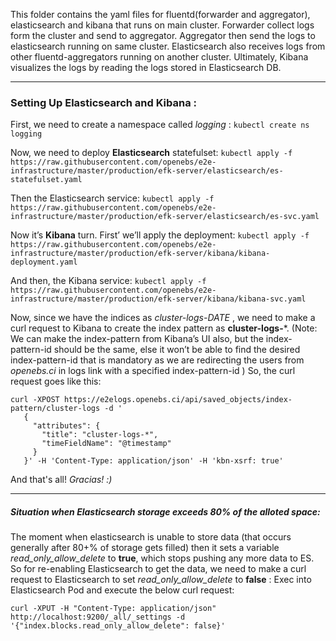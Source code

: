 This folder contains the yaml files for fluentd(forwarder and aggregator), elasticsearch and kibana that runs on main cluster. Forwarder collect logs form the cluster and send to aggregator. Aggregator then send the logs to elasticsearch running on same cluster. Elasticsearch also receives logs from other fluentd-aggregators running on another cluster. Ultimately, Kibana visualizes the logs by reading the logs stored in Elasticsearch DB.

---
### Setting Up Elasticsearch and Kibana :
First, we need to create a namespace called *logging* :
`kubectl create ns logging`

Now, we need to deploy **Elasticsearch** statefulset:
`kubectl apply -f https://raw.githubusercontent.com/openebs/e2e-infrastructure/master/production/efk-server/elasticsearch/es-statefulset.yaml`

Then the Elasticsearch service:
`kubectl apply -f https://raw.githubusercontent.com/openebs/e2e-infrastructure/master/production/efk-server/elasticsearch/es-svc.yaml`

Now it’s **Kibana** turn. First’ we’ll apply the deployment:
`kubectl apply -f https://raw.githubusercontent.com/openebs/e2e-infrastructure/master/production/efk-server/kibana/kibana-deployment.yaml`

And then, the Kibana service:
`kubectl apply -f https://raw.githubusercontent.com/openebs/e2e-infrastructure/master/production/efk-server/kibana/kibana-svc.yaml`


Now, since we have the indices  as *cluster-logs-DATE* , we need to make a curl request to Kibana to create the index pattern as **cluster-logs-***.
(Note: We can make the index-pattern from Kibana’s UI also, but the index-pattern-id should be the same, else it won’t be able to find the desired index-pattern-id that is mandatory as we are redirecting the users from *openebs.ci* in logs link with a specified index-pattern-id )
So, the curl request goes like this:

```
curl -XPOST https://e2elogs.openebs.ci/api/saved_objects/index-pattern/cluster-logs -d '
   {
     "attributes": {
       "title": "cluster-logs-*",
       "timeFieldName": "@timestamp"
     }
   }' -H 'Content-Type: application/json' -H 'kbn-xsrf: true'
```
And that's all!   *Gracias! :)*

---
##### Situation when Elasticsearch storage exceeds 80% of the alloted space:
The moment when elasticsearch is unable to store data (that occurs generally after 80+% of storage gets filled) then it sets a variable *read_only_allow_delete* to **true**, which stops pushing any more data to ES. So for re-enabling Elasticsearch to get the data, we need to make a curl request to Elasticsearch to set *read_only_allow_delete* to **false** :
Exec into Elasticsearch Pod and execute the below curl request:
```
curl -XPUT -H "Content-Type: application/json" http://localhost:9200/_all/_settings -d '{"index.blocks.read_only_allow_delete": false}'
```
